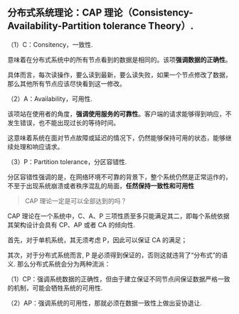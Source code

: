 ## 分布式系统理论：CAP 理论（Consistency-Availability-Partition tolerance Theory）.

（1）C：Consitency，一致性.

意味着在分布式系统中的所有节点看到的数据是相同的。该项**强调数据的正确性**。

具体而言，每次读操作，要么读到最新，要么读失败，如果一个节点修改了数据，那么其他所有节点应该尽快看到这一修改。

（2）A：Availability，可用性.

该项站在使用者的角度，**强调使用服务的可靠性**。客户端的请求能够得到响应，不发生错误，也不能出现过长的等待时间。

这意味着系统在面对节点故障或延迟的情况下，仍然能够保持可用的状态，能够继续处理和响应请求。

（3）P：Partition tolerance，分区容错性.

分区容错性强调的是，在网络环境不可靠的背景下，整个系统仍然是正常运作的，不至于出现系统崩溃或者秩序混乱的局面，**任然保持一致性和可用性**

> CAP 理论一定是可以全部达到的吗？

CAP 理论在一个系统中，C、A、P 三项性质至多只能满足其二，即每个系统依据其架构设计会具有 CP、AP 或者 CA 的倾向性.

首先，对于单机系统，其无须考虑 P，因此可以保证 CA 的满足；

其次，对于分布式系统而言, P 是必须得到保证的，否则这就违背了“分布式”的语义. 那么分布式系统会分为两种流派：

（1）CP：强调系统数据的正确性，但由于建立保证不同节点间保证数据严格一致的机制，可能会牺牲系统的可用性.

（2）AP：强调系统的可用性，那就必须在数据一致性上做出妥协退让.